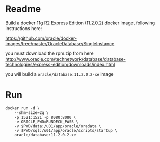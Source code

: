 Readme
========

Build a docker 11g R2 Express Edition (11.2.0.2) docker image, following instructions here:

https://github.com/oracle/docker-images/tree/master/OracleDatabase/SingleInstance

you must download the rpm.zip from here http://www.oracle.com/technetwork/database/database-technologies/express-edition/downloads/index.html

you will build a `oracle/database:11.2.0.2-xe` image

Run
=========


	docker run -d \
		--shm-size=2g \
		-p 1521:1521 -p 8080:8080 \
		-e ORACLE_PWD=RUNDECK_PASS \
		-v $PWD/data:/u01/app/oracle/oradata \
		-v $PWD/sql:/u01/app/oracle/scripts/startup \
		oracle/database:11.2.0.2-xe
